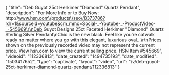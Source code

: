 {
    "title": "Deb Guyot 25ct Herkimer \"Diamond\" Quartz Pendant",
    "description": "For More Info or to Buy Now: http:\/\/www.hsn.com\/products\/seo\/8373786?rdr=1&sourceid=youtube&cm_mmc=Social-_-Youtube-_-ProductVideo-_-545669\r\nDeb Guyot Designs 25ct Faceted Herkimer \"Diamond\" Quartz Sterling Silver Pendant\nChic is the new black. Feel like you're catwalk ready no matter where you go with this elegant, luxurious oval...\r\nPrices shown on the previously recorded video may not represent the current price.  View hsn.com to view the current selling price. HSN Item #545669",
    "videoid": "112336813",
    "date_created": "1494735193",
    "date_modified": "1503417652",
    "type": "captivate",
    "layout": "video",
    "url": "\/v\/deb-guyot-25ct-herkimer-diamond-quartz-pendant\/112336813"
}